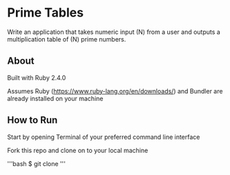 # Prime Tables

Write an application that takes numeric input (N) from a user and outputs a multiplication table of (N) prime numbers.

## About

Built with Ruby 2.4.0

Assumes Ruby (https://www.ruby-lang.org/en/downloads/) and Bundler are already installed on your machine


## How to Run

Start by opening Terminal of your preferred command line interface

Fork this repo and clone on to your local machine

'''bash
$ git clone
'''
